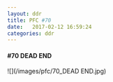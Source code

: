 ```yaml
---
layout: ddr
title: PFC #70
date:   2017-02-12 16:59:24
categories: ddr
---
```

#### **#70** DEAD END
![](/images/pfc/70_DEAD END.jpg)
